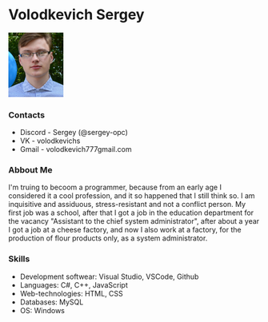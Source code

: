 # **Volodkevich Sergey** 

<img src="images/Photo.png" alt="Me" width="110"/>

### Contacts

* Discord - Sergey (@sergey-opc)   
* VK - volodkevichs
* Gmail - volodkevich777gmail.com

### Abbout Me

I'm truing to becoom a programmer, because from an early age I considered it a cool profession, and it so happened that I still think so.
I am inquisitive and assiduous, stress-resistant and not a conflict person.
My first job was a school, after that I got a job in the education department for the vacancy "Assistant to the chief system administrator", after about a year I got a job at a cheese factory, and now I also work at a factory, for the production of flour products only, as a system administrator.

### Skills

* Development softwear: Visual Studio,
VSCode, Github
* Languages: C#, C++, JavaScript
* Web-technologies: HTML, CSS
* Databases: MySQL
* OS: Windows
